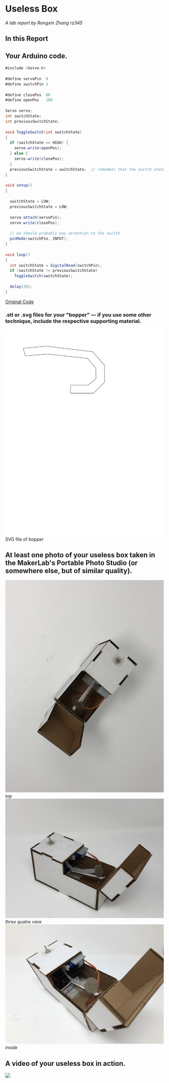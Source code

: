 # Useless Box

*A lab report by Rongxin Zhang rz345*

## In this Report

## Your Arduino code.

```java
#include <Servo.h> 

#define servoPin  9
#define switchPin 2

#define closePos  00
#define openPos   180

Servo servo;
int switchState;
int previousSwitchState;

void ToggleSwitch(int switchState)
{    
  if (switchState == HIGH) {
    servo.write(openPos);
  } else {
    servo.write(closePos);
  }
  previousSwitchState = switchState;  // remember that the switch state has changed 
}

void setup()
{
 
  switchState = LOW;
  previousSwitchState = LOW;

  servo.attach(servoPin);
  servo.write(closePos);

  // we should probably pay attention to the switch
  pinMode(switchPin, INPUT); 
}

void loop()
{ 
  int switchState = digitalRead(switchPin);
  if (switchState != previousSwitchState)
    ToggleSwitch(switchState);

  delay(20);
}
```
[Original Code](./useless/useless.ino)

### .stl or .svg files for your "bopper" — if you use some other technique, include the respective supporting material.

![making](./bopper.svg)
SVG file of bopper

## At least one photo of your useless box taken in the MakerLab's Portable Photo Studio (or somewhere else, but of similar quality).

![making](./images/1.JPG)
*top*
![making](./images/2.JPG)
*three quatre view*
![making](./images/3.JPG)
*inside*


## A video of your useless box in action.

[![](http://img.youtube.com/vi/FIcWZeOlZiw/0.jpg)](https://youtu.be/FIcWZeOlZiw)
